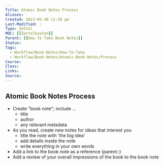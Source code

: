 ```yaml
---
Title: Atomic Book Notes Process
Aliases:
Created: 2023-05-30 11:58 pm
Last-Modified: :  
Type: Zettel
MOC: [[Zettelkasten]]
Parent: [[How To Take Book Notes]]
Status: 
Tags: 
  - Workflow/Book-Notes/How-To-Take
  - Workflow/Book-Notes/Atomic-Book-Notes/Process
Course: 
Class: 
Links: 
Source:
---
```


## Atomic Book Notes Process

- Create "book note"; include ...
	- title
	- author
	- any relevant metadata
- As you read, create new notes for ideas that interest you
	- title the note with 'the big idea'
	- add details inside the note
	- write everything in your own words
- Add a link to the book note as a reference (parent::)
- Add a review of your overall impressions of the book to the book note